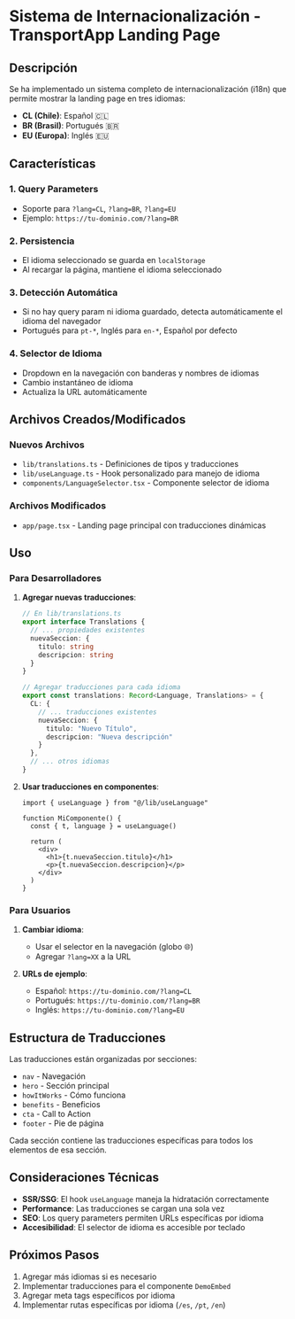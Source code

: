 # Sistema de Internacionalización - TransportApp Landing Page

## Descripción

Se ha implementado un sistema completo de internacionalización (i18n) que permite mostrar la landing page en tres idiomas:

- **CL (Chile)**: Español 🇨🇱
- **BR (Brasil)**: Portugués 🇧🇷  
- **EU (Europa)**: Inglés 🇪🇺

## Características

### 1. Query Parameters
- Soporte para `?lang=CL`, `?lang=BR`, `?lang=EU`
- Ejemplo: `https://tu-dominio.com/?lang=BR`

### 2. Persistencia
- El idioma seleccionado se guarda en `localStorage`
- Al recargar la página, mantiene el idioma seleccionado

### 3. Detección Automática
- Si no hay query param ni idioma guardado, detecta automáticamente el idioma del navegador
- Portugués para `pt-*`, Inglés para `en-*`, Español por defecto

### 4. Selector de Idioma
- Dropdown en la navegación con banderas y nombres de idiomas
- Cambio instantáneo de idioma
- Actualiza la URL automáticamente

## Archivos Creados/Modificados

### Nuevos Archivos
- `lib/translations.ts` - Definiciones de tipos y traducciones
- `lib/useLanguage.ts` - Hook personalizado para manejo de idioma
- `components/LanguageSelector.tsx` - Componente selector de idioma

### Archivos Modificados
- `app/page.tsx` - Landing page principal con traducciones dinámicas

## Uso

### Para Desarrolladores

1. **Agregar nuevas traducciones**:
   ```typescript
   // En lib/translations.ts
   export interface Translations {
     // ... propiedades existentes
     nuevaSeccion: {
       titulo: string
       descripcion: string
     }
   }
   
   // Agregar traducciones para cada idioma
   export const translations: Record<Language, Translations> = {
     CL: {
       // ... traducciones existentes
       nuevaSeccion: {
         titulo: "Nuevo Título",
         descripcion: "Nueva descripción"
       }
     },
     // ... otros idiomas
   }
   ```

2. **Usar traducciones en componentes**:
   ```tsx
   import { useLanguage } from "@/lib/useLanguage"
   
   function MiComponente() {
     const { t, language } = useLanguage()
     
     return (
       <div>
         <h1>{t.nuevaSeccion.titulo}</h1>
         <p>{t.nuevaSeccion.descripcion}</p>
       </div>
     )
   }
   ```

### Para Usuarios

1. **Cambiar idioma**:
   - Usar el selector en la navegación (globo 🌐)
   - Agregar `?lang=XX` a la URL

2. **URLs de ejemplo**:
   - Español: `https://tu-dominio.com/?lang=CL`
   - Portugués: `https://tu-dominio.com/?lang=BR`
   - Inglés: `https://tu-dominio.com/?lang=EU`

## Estructura de Traducciones

Las traducciones están organizadas por secciones:

- `nav` - Navegación
- `hero` - Sección principal
- `howItWorks` - Cómo funciona
- `benefits` - Beneficios
- `cta` - Call to Action
- `footer` - Pie de página

Cada sección contiene las traducciones específicas para todos los elementos de esa sección.

## Consideraciones Técnicas

- **SSR/SSG**: El hook `useLanguage` maneja la hidratación correctamente
- **Performance**: Las traducciones se cargan una sola vez
- **SEO**: Los query parameters permiten URLs específicas por idioma
- **Accesibilidad**: El selector de idioma es accesible por teclado

## Próximos Pasos

1. Agregar más idiomas si es necesario
2. Implementar traducciones para el componente `DemoEmbed`
3. Agregar meta tags específicos por idioma
4. Implementar rutas específicas por idioma (`/es`, `/pt`, `/en`)
